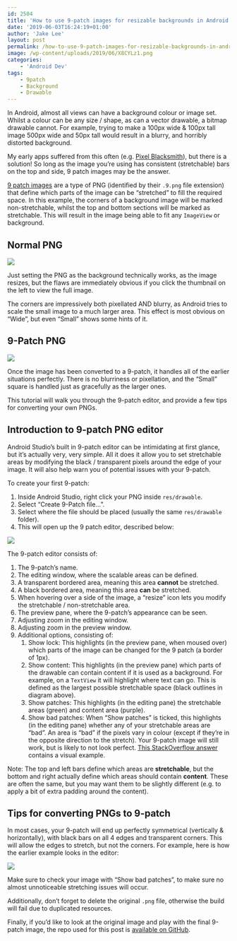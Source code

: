 ```yaml
---
id: 2504
title: 'How to use 9-patch images for resizable backgrounds in Android'
date: '2019-06-03T16:24:19+01:00'
author: 'Jake Lee'
layout: post
permalink: /how-to-use-9-patch-images-for-resizable-backgrounds-in-android/
image: /wp-content/uploads/2019/06/X8CYLz1.png
categories:
    - 'Android Dev'
tags:
    - 9patch
    - Background
    - Drawable
---
```


In Android, almost all views can have a background colour or image set. Whilst a colour can be any size / shape, as can a vector drawable, a bitmap drawable cannot. For example, trying to make a 100px wide &amp; 100px tall image 500px wide and 50px tall would result in a blurry, and horribly distorted background.

My early apps suffered from this often (e.g. [Pixel Blacksmith](https://play.google.com/store/apps/details?id=uk.co.jakelee.blacksmith)), but there is a solution! So long as the image you’re using has consistent (stretchable) bars on the top and side, 9 patch images may be the answer.

[9 patch images](https://developer.android.com/studio/write/draw9patch) are a type of PNG (identified by their `.9.png` file extension) that define which parts of the image can be “stretched” to fill the required space. In this example, the corners of a background image will be marked non-stretchable, whilst the top and bottom sections will be marked as stretchable. This will result in the image being able to fit any `ImageView` or background.

## Normal PNG

[![](/wp-content/uploads/2019/06/zzzKxNu.png)](/wp-content/uploads/2019/06/zzzKxNu.png)

Just setting the PNG as the background technically works, as the image resizes, but the flaws are immediately obvious if you click the thumbnail on the left to view the full image.

The corners are impressively both pixellated AND blurry, as Android tries to scale the small image to a much larger area. This effect is most obvious on “Wide”, but even “Small” shows some hints of it.


## 9-Patch PNG

[![](/wp-content/uploads/2019/06/Annotation-2019-06-03-161729.jpg)](/wp-content/uploads/2019/06/Annotation-2019-06-03-161729.jpg)

Once the image has been converted to a 9-patch, it handles all of the earlier situations perfectly. There is no blurriness or pixellation, and the “Small” square is handled just as gracefully as the larger ones.

This tutorial will walk you through the 9-patch editor, and provide a few tips for converting your own PNGs.


## Introduction to 9-patch PNG editor

Android Studio’s built in 9-patch editor can be intimidating at first glance, but it’s actually very, very simple. All it does it allow you to set stretchable areas by modifying the black / transparent pixels around the edge of your image. It will also help warn you of potential issues with your 9-patch.

To create your first 9-patch:

1. Inside Android Studio, right click your PNG inside `res/drawable`.
2. Select “Create 9-Patch file…”.
3. Select where the file should be placed (usually the same `res/drawable` folder).
4. This will open up the 9 patch editor, described below:

[![](/wp-content/uploads/2019/06/X8CYLz1.png)](/wp-content/uploads/2019/06/X8CYLz1.png)

The 9-patch editor consists of:

1. The 9-patch’s name.
2. The editing window, where the scalable areas can be defined.
3. A transparent bordered area, meaning this area **cannot** be stretched.
4. A black bordered area, meaning this area **can** be stretched.
5. When hovering over a side of the image, a “resize” icon lets you modify the stretchable / non-stretchable area.
6. The preview pane, where the 9-patch’s appearance can be seen.
7. Adjusting zoom in the editing window.
8. Adjusting zoom in the preview window.
9. Additional options, consisting of: 
    1. Show lock: This highlights (in the preview pane, when moused over) which parts of the image can be changed for the 9 patch (a border of 1px).
    2. Show content: This highlights (in the preview pane) which parts of the drawable can contain content if it is used as a background. For example, on a `TextView` it will highlight where text can go. This is defined as the largest possible stretchable space (black outlines in diagram above).
    3. Show patches: This highlights (in the editing pane) the stretchable areas (green) and content area (purple).
    4. Show bad patches: When “Show patches” is ticked, this highlights (in the editing pane) whether any of your stretchable areas are “bad”. An area is “bad” if the pixels vary in colour (except if they’re in the opposite direction to the stretch). Your 9-patch image will still work, but is likely to not look perfect. [This StackOverflow answer](https://stackoverflow.com/a/10964381/608312) contains a visual example.

Note: The top and left bars define which areas are **stretchable**, but the bottom and right actually define which areas should contain **content**. These are often the same, but you may want them to be slightly different (e.g. to apply a bit of extra padding around the content).

## Tips for converting PNGs to 9-patch

In most cases, your 9-patch will end up perfectly symmetrical (vertically &amp; horizontally), with black bars on all 4 edges and transparent corners. This will allow the edges to stretch, but not the corners. For example, here is how the earlier example looks in the editor:

[![](/wp-content/uploads/2019/06/Untitled.png)](/wp-content/uploads/2019/06/Untitled.png)

Make sure to check your image with “Show bad patches”, to make sure no almost unnoticeable stretching issues will occur.

Additionally, don’t forget to delete the original `.png` file, otherwise the build will fail due to duplicated resources.

Finally, if you’d like to look at the original image and play with the final 9-patch image, the repo used for this post is [available on GitHub](https://github.com/JakeSteam/9patch).